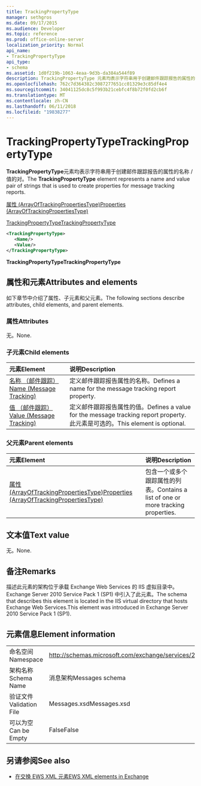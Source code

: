 ```yaml
---
title: TrackingPropertyType
manager: sethgros
ms.date: 09/17/2015
ms.audience: Developer
ms.topic: reference
ms.prod: office-online-server
localization_priority: Normal
api_name:
- TrackingPropertyType
api_type:
- schema
ms.assetid: 1d0f219b-1063-4eaa-9d3b-da384a544f89
description: TrackingPropertyType 元素均表示字符串用于创建邮件跟踪报告的属性的名称 / 值的对。
ms.openlocfilehash: 762c7d364382c3087277651cc01329e3c85df4e4
ms.sourcegitcommit: 34041125dc8c5f993b21cebfc4f8b72f0fd2cb6f
ms.translationtype: MT
ms.contentlocale: zh-CN
ms.lasthandoff: 06/11/2018
ms.locfileid: "19838277"
---
```

# <a name="trackingpropertytype"></a><span data-ttu-id="15cf5-103">TrackingPropertyType</span><span class="sxs-lookup"><span data-stu-id="15cf5-103">TrackingPropertyType</span></span>

<span data-ttu-id="15cf5-104">**TrackingPropertyType**元素均表示字符串用于创建邮件跟踪报告的属性的名称 / 值的对。</span><span class="sxs-lookup"><span data-stu-id="15cf5-104">The **TrackingPropertyType** element represents a name and value pair of strings that is used to create properties for message tracking reports.</span></span> 
  
[<span data-ttu-id="15cf5-105">属性 (ArrayOfTrackingPropertiesType)</span><span class="sxs-lookup"><span data-stu-id="15cf5-105">Properties (ArrayOfTrackingPropertiesType)</span></span>](properties-arrayoftrackingpropertiestype.md)
  
[<span data-ttu-id="15cf5-106">TrackingPropertyType</span><span class="sxs-lookup"><span data-stu-id="15cf5-106">TrackingPropertyType</span></span>](trackingpropertytype.md)
  
```xml
<TrackingPropertyType>
   <Name/>
   <Value/>
</TrackingPropertyType>
```

 <span data-ttu-id="15cf5-107">**TrackingPropertyType**</span><span class="sxs-lookup"><span data-stu-id="15cf5-107">**TrackingPropertyType**</span></span>
## <a name="attributes-and-elements"></a><span data-ttu-id="15cf5-108">属性和元素</span><span class="sxs-lookup"><span data-stu-id="15cf5-108">Attributes and elements</span></span>

<span data-ttu-id="15cf5-109">如下章节中介绍了属性、子元素和父元素。</span><span class="sxs-lookup"><span data-stu-id="15cf5-109">The following sections describe attributes, child elements, and parent elements.</span></span>
  
### <a name="attributes"></a><span data-ttu-id="15cf5-110">属性</span><span class="sxs-lookup"><span data-stu-id="15cf5-110">Attributes</span></span>

<span data-ttu-id="15cf5-111">无。</span><span class="sxs-lookup"><span data-stu-id="15cf5-111">None.</span></span>
  
### <a name="child-elements"></a><span data-ttu-id="15cf5-112">子元素</span><span class="sxs-lookup"><span data-stu-id="15cf5-112">Child elements</span></span>

|<span data-ttu-id="15cf5-113">**元素**</span><span class="sxs-lookup"><span data-stu-id="15cf5-113">**Element**</span></span>|<span data-ttu-id="15cf5-114">**说明**</span><span class="sxs-lookup"><span data-stu-id="15cf5-114">**Description**</span></span>|
|:-----|:-----|
|[<span data-ttu-id="15cf5-115">名称 （邮件跟踪）</span><span class="sxs-lookup"><span data-stu-id="15cf5-115">Name (Message Tracking)</span></span>](name-message-tracking.md) <br/> |<span data-ttu-id="15cf5-116">定义邮件跟踪报告属性的名称。</span><span class="sxs-lookup"><span data-stu-id="15cf5-116">Defines a name for the message tracking report property.</span></span>  <br/> |
|[<span data-ttu-id="15cf5-117">值 （邮件跟踪）</span><span class="sxs-lookup"><span data-stu-id="15cf5-117">Value (Message Tracking)</span></span>](value-message-tracking.md) <br/> |<span data-ttu-id="15cf5-118">定义邮件跟踪报告属性的值。</span><span class="sxs-lookup"><span data-stu-id="15cf5-118">Defines a value for the message tracking report property.</span></span> <span data-ttu-id="15cf5-119">此元素是可选的。</span><span class="sxs-lookup"><span data-stu-id="15cf5-119">This element is optional.</span></span>  <br/> |
   
### <a name="parent-elements"></a><span data-ttu-id="15cf5-120">父元素</span><span class="sxs-lookup"><span data-stu-id="15cf5-120">Parent elements</span></span>

|<span data-ttu-id="15cf5-121">**元素**</span><span class="sxs-lookup"><span data-stu-id="15cf5-121">**Element**</span></span>|<span data-ttu-id="15cf5-122">**说明**</span><span class="sxs-lookup"><span data-stu-id="15cf5-122">**Description**</span></span>|
|:-----|:-----|
|[<span data-ttu-id="15cf5-123">属性 (ArrayOfTrackingPropertiesType)</span><span class="sxs-lookup"><span data-stu-id="15cf5-123">Properties (ArrayOfTrackingPropertiesType)</span></span>](properties-arrayoftrackingpropertiestype.md) <br/> |<span data-ttu-id="15cf5-124">包含一个或多个跟踪属性的列表。</span><span class="sxs-lookup"><span data-stu-id="15cf5-124">Contains a list of one or more tracking properties.</span></span>  <br/> |
   
## <a name="text-value"></a><span data-ttu-id="15cf5-125">文本值</span><span class="sxs-lookup"><span data-stu-id="15cf5-125">Text value</span></span>

<span data-ttu-id="15cf5-126">无。</span><span class="sxs-lookup"><span data-stu-id="15cf5-126">None.</span></span>
  
## <a name="remarks"></a><span data-ttu-id="15cf5-127">备注</span><span class="sxs-lookup"><span data-stu-id="15cf5-127">Remarks</span></span>

<span data-ttu-id="15cf5-128">描述此元素的架构位于承载 Exchange Web Services 的 IIS 虚拟目录中。Exchange Server 2010 Service Pack 1 (SP1) 中引入了此元素。</span><span class="sxs-lookup"><span data-stu-id="15cf5-128">The schema that describes this element is located in the IIS virtual directory that hosts Exchange Web Services.This element was introduced in Exchange Server 2010 Service Pack 1 (SP1).</span></span>
  
## <a name="element-information"></a><span data-ttu-id="15cf5-129">元素信息</span><span class="sxs-lookup"><span data-stu-id="15cf5-129">Element information</span></span>

|||
|:-----|:-----|
|<span data-ttu-id="15cf5-130">命名空间</span><span class="sxs-lookup"><span data-stu-id="15cf5-130">Namespace</span></span>  <br/> |http://schemas.microsoft.com/exchange/services/2006/messages  <br/> |
|<span data-ttu-id="15cf5-131">架构名称</span><span class="sxs-lookup"><span data-stu-id="15cf5-131">Schema Name</span></span>  <br/> |<span data-ttu-id="15cf5-132">消息架构</span><span class="sxs-lookup"><span data-stu-id="15cf5-132">Messages schema</span></span>  <br/> |
|<span data-ttu-id="15cf5-133">验证文件</span><span class="sxs-lookup"><span data-stu-id="15cf5-133">Validation File</span></span>  <br/> |<span data-ttu-id="15cf5-134">Messages.xsd</span><span class="sxs-lookup"><span data-stu-id="15cf5-134">Messages.xsd</span></span>  <br/> |
|<span data-ttu-id="15cf5-135">可以为空</span><span class="sxs-lookup"><span data-stu-id="15cf5-135">Can be Empty</span></span>  <br/> |<span data-ttu-id="15cf5-136">False</span><span class="sxs-lookup"><span data-stu-id="15cf5-136">False</span></span>  <br/> |
   
## <a name="see-also"></a><span data-ttu-id="15cf5-137">另请参阅</span><span class="sxs-lookup"><span data-stu-id="15cf5-137">See also</span></span>



- [<span data-ttu-id="15cf5-138">在交换 EWS XML 元素</span><span class="sxs-lookup"><span data-stu-id="15cf5-138">EWS XML elements in Exchange</span></span>](ews-xml-elements-in-exchange.md)

